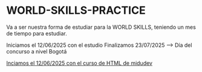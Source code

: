# WORLD-SKILLS-PRACTICE
Va a ser nuestra forma de estudiar para la WORLD SKILLS, teniendo un mes de tiempo para estudiar.

Iniciamos el 12/06/2025 con el estudio
Finalizamos 23/07/2025 --> Día del concurso a nivel Bogotá

 [Inciamos el 12/06/2025 con el curso de HTML de midudev](https://www.youtube.com/watch?v=3nYLTiY5skU&t=57s)